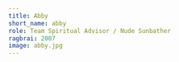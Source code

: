 ```yaml
---
title: Abby
short_name: abby
role: Team Spiritual Advisor / Nude Sunbather
ragbrai: 2007
image: abby.jpg
---
```

